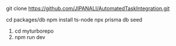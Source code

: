 git clone https://github.com/JIPANALI/AutomatedTaskIntegration.git
<!-- for db seed==> -->
cd packages/db
npm install ts-node
npx prisma db seed


<!-- To run this repo -->  

1. cd myturborepo
2. npm run dev

